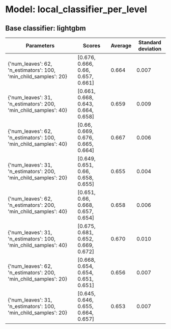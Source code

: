 # Model: local_classifier_per_level
## Base classifier: lightgbm
|Parameters|Scores|Average|Standard deviation|
|----------|------|-------|------------------|
|{'num_leaves': 62, 'n_estimators': 100, 'min_child_samples': 20}|[0.676, 0.666, 0.66, 0.657, 0.661]|0.664|0.007|
|{'num_leaves': 31, 'n_estimators': 200, 'min_child_samples': 40}|[0.661, 0.668, 0.643, 0.664, 0.658]|0.659|0.009|
|{'num_leaves': 62, 'n_estimators': 100, 'min_child_samples': 40}|[0.66, 0.669, 0.676, 0.665, 0.664]|0.667|0.006|
|{'num_leaves': 31, 'n_estimators': 200, 'min_child_samples': 20}|[0.649, 0.651, 0.66, 0.658, 0.655]|0.655|0.004|
|{'num_leaves': 62, 'n_estimators': 200, 'min_child_samples': 40}|[0.651, 0.66, 0.668, 0.657, 0.654]|0.658|0.006|
|{'num_leaves': 31, 'n_estimators': 100, 'min_child_samples': 40}|[0.675, 0.681, 0.652, 0.669, 0.672]|0.670|0.010|
|{'num_leaves': 62, 'n_estimators': 200, 'min_child_samples': 20}|[0.668, 0.654, 0.654, 0.651, 0.651]|0.656|0.007|
|{'num_leaves': 31, 'n_estimators': 100, 'min_child_samples': 20}|[0.645, 0.646, 0.655, 0.664, 0.657]|0.653|0.007|
